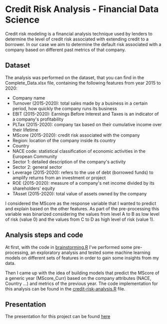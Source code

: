 # Credit Risk Analysis - Financial Data Science
Credit risk modeling is a financial analysis technique used by lenders to determine the level of credit risk associated with extending credit to a borrower. In our case we aim to determine the default risk associated with a company based on different past metrics of that company.

## Dataset
The analysis was performed on the dataset, that you can find in the Complete_Data.xlsx file, containing the following features from year 2015 to 2020:

- Company name
- Turnover (2015-2020): total sales made by a business in a certain period, how quickly the company runs its business
- EBIT (2015-2020): Earnings Before Interest and Taxes is an indicator of a company's profitability
- PLTax (2015-2020): company tax based on their cumulative income over their lifetime
- MScore (2015-2020): credit risk associated with the company
- Region: location of the company inside its country
- Country
- NACE code: statistical classification of economic activities in the European Community
- Sector 1: detailed description of the company's activity
- Sector 2: general sector
- Leverage (2015-2020): refers to the use of debt (borrowed funds) to amplify returns from an investment or project
- ROE (2015-2020): measure of a company's net income divided by its shareholders' equity
- TAsset (2015-2020): total value of assets owned by the company

I considered the MScore as the response variable that I wanted to predict and explain based on the other features.
As part of the pre-processing this variable was binarized considering the values from level A to B as low level of risk (value 0) and the values from C to D as high level of risk (value 1).

## Analysis steps and code
At first, with the code in [brainstorming.R](https://github.com/AndreiBlindu/credit-risk-analysis/blob/main/brainstorming.R) I've performed some pre-processing, an exploratory analysis and tested some machine learning models on different sets of features in order to gain some insights from my data. 

Then I came up with the idea of building models that predict the MScore of a generic year (MScore_Curr) based on the company attributes (NACE, Country ...) and metrics of the previous year. The code implementation for this analysis can be found in the [credit-risk-analysis.R](https://github.com/AndreiBlindu/credit-risk-analysis/blob/main/credit-risk-analysis.R) file.

## Presentation
The presentation for this project can be found [here](https://www.canva.com/design/DAFWsXvUJS8/8uQ4A2cNgiZu-38-Y3djIQ/view?utm_content=DAFWsXvUJS8&utm_campaign=designshare&utm_medium=link2&utm_source=sharebutton)


 
